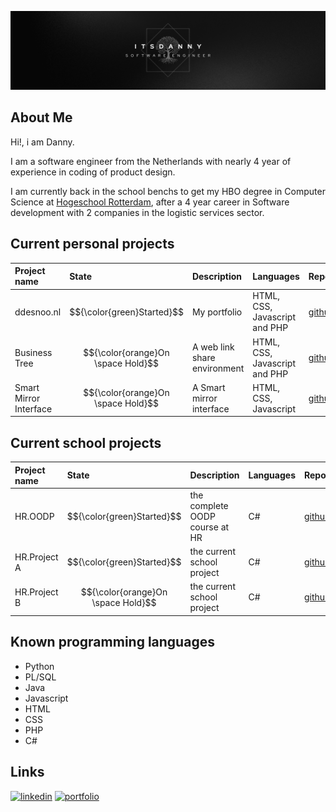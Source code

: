 ![ItsADanny GitHub banner](https://github.com/ItsADanny/ItsADanny/blob/main/ItsDannyGithubBanner.png?raw=true)

## About Me
Hi!, i am Danny.

I am a software engineer from the Netherlands with nearly 4 year of experience in coding of product design.

I am currently back in the school benchs to get my HBO degree in Computer Science at [Hogeschool Rotterdam](https://www.hogeschoolrotterdam.nl/opleidingen/bachelor/informatica/voltijd/), after a 4 year career in Software development with 2 companies in the logistic services sector.

## Current personal projects
| Project name | State     | Description                | Languages | Repo |
| :-------- | :------- | :------------------------- | :-----------| :------- |
| ddesnoo.nl | $${\color{green}Started}$$ | My portfolio | HTML, CSS, Javascript and PHP | [github](https://github.com/ItsADanny/ddesnoo.nl) |
| Business Tree | $${\color{orange}On \space Hold}$$ | A web link share environment | HTML, CSS, Javascript and PHP | [github](https://github.com/ItsADanny/business-tree) |
| Smart Mirror Interface | $${\color{orange}On \space Hold}$$ | A Smart mirror interface | HTML, CSS, Javascript | [github](https://github.com/ItsADanny/Smart-Mirror-Interface) |

## Current school projects
| Project name | State     | Description                | Languages | Repo |
| :-------- | :------- | :------------------------- | :------------- | :------- |
| HR.OODP | $${\color{green}Started}$$ | the complete OODP course at HR | C# | [github](https://github.com/ItsADanny/HR.OODP) |
| HR.Project A | $${\color{green}Started}$$ | the current school project | C# | [github](#) |
| HR.Project B | $${\color{orange}On \space Hold}$$ | the current school project | C# | [github](#) |

## Known programming languages

- Python
- PL/SQL
- Java
- Javascript
- HTML
- CSS
- PHP
- C#

## Links
[![linkedin](https://img.shields.io/badge/linkedin-0A66C2?style=for-the-badge&logo=linkedin&logoColor=white)](https://www.linkedin.com/in/ddesnoo/)
[![portfolio](https://img.shields.io/badge/my_portfolio-000?style=for-the-badge&logo=ko-fi&logoColor=white)](https://ddesnoo.nl)
